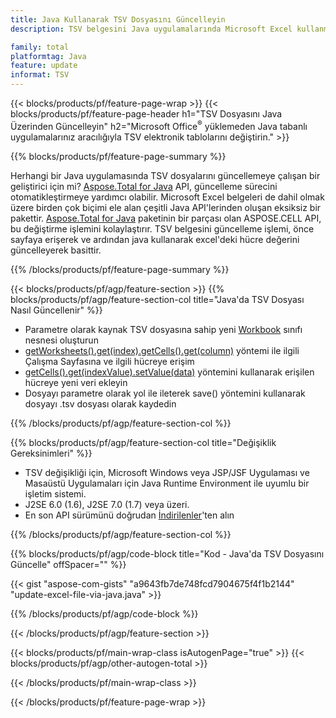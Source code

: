 ```yaml
---
title: Java Kullanarak TSV Dosyasını Güncelleyin
description: TSV belgesini Java uygulamalarında Microsoft Excel kullanmadan değiştirin. Java'da excel dosyasını yazmanın ve düzenlemenin en hızlı yolu için kodu optimize edin.

family: total
platformtag: Java
feature: update
informat: TSV
---
```

{{< blocks/products/pf/feature-page-wrap >}}
{{< blocks/products/pf/feature-page-header h1="TSV Dosyasını Java Üzerinden Güncelleyin" h2="Microsoft Office<sup>&reg;</sup> yüklemeden Java tabanlı uygulamalarınız aracılığıyla TSV elektronik tablolarını değiştirin." >}}

{{% blocks/products/pf/feature-page-summary %}}

Herhangi bir Java uygulamasında TSV dosyalarını güncellemeye çalışan bir geliştirici için mi? [Aspose.Total for Java](https://products.aspose.com/total/java/) API, güncelleme sürecini otomatikleştirmeye yardımcı olabilir. Microsoft Excel belgeleri de dahil olmak üzere birden çok biçimi ele alan çeşitli Java API'lerinden oluşan eksiksiz bir pakettir. [Aspose.Total for Java](https://products.aspose.com/total/java/) paketinin bir parçası olan ASPOSE.CELL API, bu değiştirme işlemini kolaylaştırır. TSV belgesini güncelleme işlemi, önce sayfaya erişerek ve ardından java kullanarak excel'deki hücre değerini güncelleyerek basittir.

{{% /blocks/products/pf/feature-page-summary %}}

{{< blocks/products/pf/agp/feature-section >}}
{{% blocks/products/pf/agp/feature-section-col title="Java'da TSV Dosyası Nasıl Güncellenir" %}}

- Parametre olarak kaynak TSV dosyasına sahip yeni [Workbook](https://reference.aspose.com/cells/java/com.aspose.cells/Workbook) sınıfı nesnesi oluşturun
- [getWorksheets().get(index).getCells().get(column)](https://reference.aspose.com/cells/java/com.aspose.cells/cells#Item%20(int)) yöntemi ile ilgili Çalışma Sayfasına ve ilgili hücreye erişim
- [getCells().get(indexValue).setValue(data)](https://reference.aspose.com/cells/java/com.aspose.cells/cell#Value) yöntemini kullanarak erişilen hücreye yeni veri ekleyin
- Dosyayı parametre olarak yol ile ileterek save() yöntemini kullanarak dosyayı .tsv dosyası olarak kaydedin

{{% /blocks/products/pf/agp/feature-section-col %}}

{{% blocks/products/pf/agp/feature-section-col title="Değişiklik Gereksinimleri" %}}

- TSV değişikliği için, Microsoft Windows veya JSP/JSF Uygulaması ve Masaüstü Uygulamaları için Java Runtime Environment ile uyumlu bir işletim sistemi.
- J2SE 6.0 (1.6), J2SE 7.0 (1.7) veya üzeri.
- En son API sürümünü doğrudan [İndirilenler](https://docs.aspose.com/cells/java/installation/)'ten alın

{{% /blocks/products/pf/agp/feature-section-col %}}

{{% blocks/products/pf/agp/code-block title="Kod - Java'da TSV Dosyasını Güncelle" offSpacer="" %}}

{{< gist "aspose-com-gists" "a9643fb7de748fcd7904675f4f1b2144" "update-excel-file-via-java.java" >}}

{{% /blocks/products/pf/agp/code-block %}}

{{< /blocks/products/pf/agp/feature-section >}}

{{< blocks/products/pf/main-wrap-class isAutogenPage="true" >}}
{{< blocks/products/pf/agp/other-autogen-total >}}
 
{{< /blocks/products/pf/main-wrap-class >}}

{{< /blocks/products/pf/feature-page-wrap >}}
